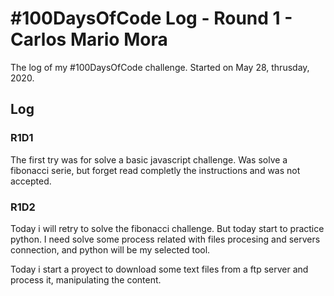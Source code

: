 # #100DaysOfCode Log - Round 1 - Carlos Mario Mora

The log of my #100DaysOfCode challenge. Started on May 28, thrusday, 2020.

## Log

### R1D1 
The first try was for solve a basic javascript challenge.  Was solve a fibonacci serie, but forget read completly the instructions and was not accepted.

### R1D2
Today i will retry to solve the fibonacci challenge.  But today start to practice python.  I need solve some process related with files procesing and servers connection, and python will be my selected tool.

Today i start a proyect to download some text files from a ftp server and process it, manipulating the content.
